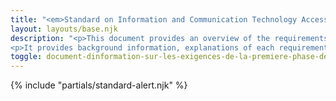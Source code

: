 ```yaml
---
title: "<em>Standard on Information and Communication Technology Accessibility (<abbr>ICT</abbr>)</em> Phase One Requirements Backgrounder"
layout: layouts/base.njk
description: "<p>This document provides an overview of the requirements we plan to include in phase one of the <em><a href='../standard'>Standard on Information and Communication Technology Accessibility (<abbr>ICT</abbr>)</a></em>.</p>
<p>It provides background information, explanations of each requirement and some publicly available resources.</p>"
toggle: document-dinformation-sur-les-exigences-de-la-premiere-phase-de-la-norme-daccessibilite-des-technologies-de-linformation-et-des-communications
---
```


{% include "partials/standard-alert.njk" %}

